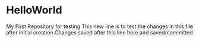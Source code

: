 # HelloWorld
My First Repository for testing
This new line is to test the changes in this file after initial creation
Changes saved after this line here and saved/committed
